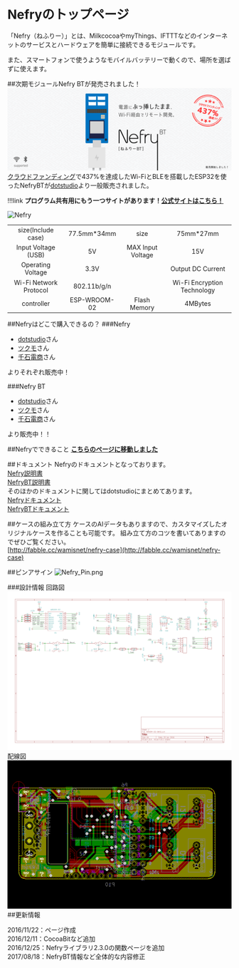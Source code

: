 ﻿
# Nefryのトップページ
「Nefry（ねふりー）」とは、MilkcocoaやmyThings、IFTTTなどのインターネットのサービスとハードウェアを簡単に接続できるモジュールです。


また、スマートフォンで使うようなモバイルバッテリーで動くので、場所を選ばずに使えます。

##次期モジュールNefry BTが発売されました！
![](./img/top-hero_nefry.png)  
[クラウドファンディング](https://kibidango.com/513)で437%を達成したWi-FiとBLEを搭載したESP32を使ったNefryBTが[dotstudio](https://dotstud.io/shop/nefry-bt-single/)より一般販売されました。


!!!link
	**プログラム共有用にもう一つサイトがあります！[公式サイトはこちら！](https://program.nefry.studio/)**

![Nefry](https://qiita-image-store.s3.amazonaws.com/0/97208/95705e6e-e8e8-9f9d-6778-7de63860a01e.jpeg)

|||||
|:---:|:---:|:---:|:---:|
|size(Include case)|77.5mm*34mm|size|75mm*27mm|
|Input Voltage (USB)|5V|MAX Input Voltage|15V|
|Operating Voltage|3.3V||Output DC Current|1.5A|
|Wi-Fi Network Protocol|802.11b/g/n||Wi-Fi Encryption Technology|WEP/TKIP/AES|
|controller|ESP-WROOM-02|Flash Memory|4MBytes|



##Nefryはどこで購入できるの？
###Nefry

- [dotstudio](https://dotstud.io/projects/nefry-connect-internet/)さん
- [ツクモ](http://shop.tsukumo.co.jp/goods/4589490377268/)さん
- [千石電商](http://www.sengoku.co.jp/mod/sgk_cart/detail.php?code=EEHD-55W7)さん  
  
よりそれぞれ販売中！

###Nefry BT

- [dotstudio](https://dotstud.io/shop/nefry-bt-single/)さん  
- [ツクモ](https://shop.tsukumo.co.jp/goods/4589490377565/109970300000000)さん  
- [千石電商](http://www.sengoku.co.jp/mod/sgk_cart/detail.php?code=EEHD-55W8)さん  

より販売中！！

##Nefryでできること
**[こちらのページに移動しました](./Nefryでできること+作品集/)**

##ドキュメント
Nefryのドキュメントとなっております。  
[Nefry説明書](https://nefrt.studio/Nefry_manual.pdf)  
[NefryBT説明書](https://drive.google.com/file/d/0B_mvDQF8yaQRLVprUHl4WTFLWVE/view)  
そのほかのドキュメントに関してはdotstudioにまとめてあります。  
[Nefryドキュメント](https://dotstud.io/docs/nefry/)  
[NefryBTドキュメント](https://dotstud.io/docs/nefrybt/)  

##ケースの組み立て方
ケースのAIデータもありますので、カスタマイズしたオリジナルケースを作ることも可能です。
組み立て方のコツを書いてありますのでぜひご覧ください。  
[http://fabble.cc/wamisnet/nefry-case](http://fabble.cc/wamisnet/nefry-case)

##ピンアサイン
![Nefry_Pin.png](https://qiita-image-store.s3.amazonaws.com/0/97208/ba4a18a9-c793-bca0-5d3a-da47eea8ef71.png)

###設計情報
回路図  
![回路図](img/nefrykr.png)  
配線図  
![配線図](img/nefrycr.png)  
##更新情報

2016/11/22：ページ作成  
2016/12/11：CocoaBitなど追加   
2016/12/25：Nefryライブラリ2.3.0の関数ページを追加  
2017/08/18：NefryBT情報など全体的な内容修正
